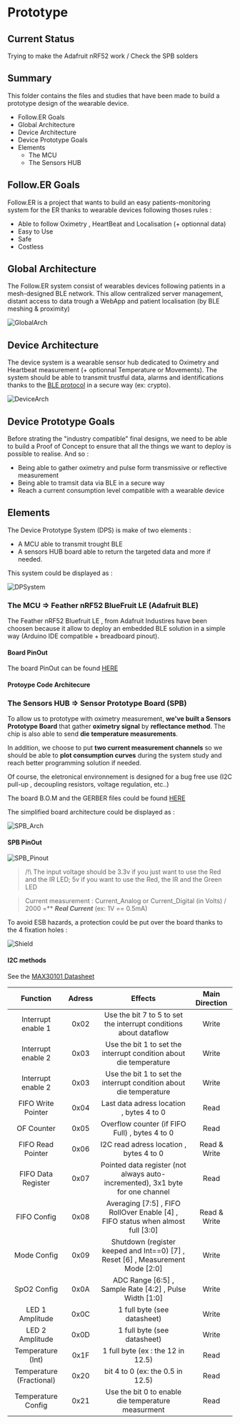 # Prototype

## Current Status

Trying to make the Adafruit nRF52 work / Check the SPB solders

## Summary

This folder contains the files and studies that have been made to build a prototype design of the wearable device.

+ Follow.ER Goals
+ Global Architecture
+ Device Architecture
+ Device Prototype Goals
+ Elements
  + The MCU
  + The Sensors HUB

## Follow.ER Goals

 Follow.ER is a project that wants to build an easy patients-monitoring system for the ER thanks to wearable devices following thoses rules :
 
 - Able to follow Oximetry , HeartBeat and Localisation  (+ optionnal data)
 - Easy to Use
 - Safe
 - Costless

## Global Architecture

The Follow.ER system consist of wearables devices following patients in a mesh-designed BLE network. This allow centralized server management, distant access to data trough a WebApp and patient localisation (by BLE meshing & proximity)

![GlobalArch](https://tof.cx/images/2019/10/11/c6c83df04b66c02350eef43009cafc8b.png)

## Device Architecture

The device system is a wearable sensor hub dedicated to Oximetry and Heartbeat measurement (+ optionnal Temperature or Movements). The system should be able to transmit trustful data, alarms and identifications thanks to the [BLE protocol]() in a secure way (ex: crypto).

![DeviceArch](https://tof.cx/images/2019/10/11/bb2a043a4df29cc7149559e702aebc85.png)

## Device Prototype Goals

Before strating the "industry compatible" final designs, we need to be able to build a Proof of Concept to ensure that all the things we want to deploy is possible to realise. And so :

 - Being able to gather oximetry and pulse form transmissive or reflective measurement
 - Being able to tramsit data via BLE in a secure way 
 - Reach a current consumption level compatible with a wearable device

## Elements

The Device Prototype System (DPS) is make of two elements :

 - A MCU able to transmit trought BLE
 - A sensors HUB board able to return the targeted data and more if needed. 
 
 This system could be displayed as :
 
 ![DPSystem](https://tof.cx/images/2019/10/11/0f6a248f9ba60e40c8a29580ea7357eb.png)

### The MCU => Feather nRF52 BlueFruit LE (Adafruit BLE)

The Feather nRF52 Bluefruit LE , from Adafruit Industires have been choosen because it allow to deploy an embedded BLE solution in a simple way (Arduino IDE compatible + breadboard pinout).

#### Board PinOut

The board PinOut can be found [HERE](https://learn.adafruit.com/bluefruit-nrf52-feather-learning-guide/device-pinout)

#### Protoype Code Architecure

### The Sensors HUB => Sensor Prototype Board (SPB)

To allow us to prototype with oximetry measurement, **we've built a Sensors Prototype Board** that gather **oximetry signal** by **reflectance method**. The chip is also able to send **die temperature measurements**.

In addition, we choose to put **two current measurement channels** so we should be able to **plot consumption curves** during the system study and reach better programming solution if needed.

Of course, the eletronical environnement is designed for a bug free use (I2C pull-up , decoupling resistors, voltage regulation, etc..)

The board B.O.M and the GERBER files could be found [HERE](https://github.com/ProjSante/Device/tree/master/Prototype/KiCAD-Files-SensorBoard)

The simplified board architecture could be displayed as :

![SPB_Arch](https://tof.cx/images/2019/10/11/435c2b7e5b95a3bc33b57376aa90a550.png)

#### SPB PinOut

![SPB_Pinout](https://tof.cx/images/2019/10/11/cf41bafe9fde8d505ec1f96dae9f8209.png)

> /!\ The input voltage should be 3.3v if you just want to use the Red and the IR LED; 5v if you want to use the Red, the IR and the Green LED

> Current measurement : Current_Analog or Current_Digital (in Volts) / 2000 =** ***Real Current*** (ex: 1V == 0.5mA)

To avoid ESB hazards, a protection could be put over the board thanks to the 4 fixation holes :

![Shield](https://tof.cx/images/2019/10/11/5aa6f919fd9bc5461db9d073169f5693.png)

#### I2C methods

See the [MAX30101 Datasheet](https://datasheets.maximintegrated.com/en/ds/MAX30101.pdf)

|**Function**|Adress|Effects|Main Direction|
|:------:|:----:|:-----:|:-----:|
| Interrupt enable 1 | 0x02 | Use the bit 7 to 5 to set the interrupt conditions about dataflow | Write |
| Interrupt enable 2 | 0x03 | Use the bit 1 to set the interrupt condition about die temperature| Write |
| Interrupt enable 2 | 0x03 | Use the bit 1 to set the interrupt condition about die temperature| Write |
| FIFO Write Pointer | 0x04 | Last data adress location , bytes 4 to 0 | Read |
| OF Counter | 0x05 | Overflow counter (if FIFO Full) , bytes 4 to 0 | Read |
| FIFO Read Pointer | 0x06 | I2C read adress location , bytes 4 to 0 | Read & Write |
| FIFO Data Register | 0x07 | Pointed data register (not always auto-incremented), 3x1 byte for one channel| Read |
| FIFO Config| 0x08 | Averaging [7:5] , FIFO RollOver Enable [4] , FIFO status when almost full [3:0] | Read & Write |
| Mode Config| 0x09 | Shutdown (register keeped and Int==0) [7] , Reset [6] , Measurement Mode [2:0] | Write |
| SpO2 Config| 0x0A | ADC Range [6:5] , Sample Rate [4:2] , Pulse Width [1:0] | Write |
| LED 1 Amplitude | 0x0C | 1 full byte (see datasheet) | Write |
| LED 2 Amplitude | 0x0D | 1 full byte (see datasheet) | Write |
| Temperature (Int) | 0x1F | 1 full byte (ex : the 12 in 12.5) | Read |
| Temperature (Fractional) | 0x20 | bit 4 to 0 (ex: the 0.5 in 12.5) | Read |
| Temperature Config | 0x21 | Use the bit 0 to enable die temperature measurment| Read |

